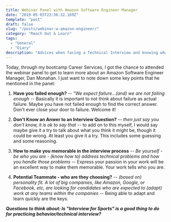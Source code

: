 ```yaml
---
title: Webinar Panel with Amazon Software Engineer Manager
date: "2019-05-03T23:36:32.169Z"
template: "post"
draft: false
slug: "/posts/webinar-w-amazon-engineer/"
category: "Reach Out & Learn"
tags:
  - "General"
  - "Diary"
description: "Advices when facing a Technical Interview and knowing what the Interviewer is looking for"
---
```


Today, through my bootcamp Career Services, I got the chance to attended the webinar panel to get to learn more about an Amazon Software Engineer Manager, Dan Monahan. I just want to note down some key points that he mentioned in the panel: 

1. **Have you failed enough?** -- *"We expect failure...(and) we are not failing enough* -- Basically it is important to not think about failure as actual failure. Maybe you have not failed enough to find the correct answer. Don't ever close your door to failure. Welcome it! 

2. **Don't Know an Anwer to an Interview Question?** -- *then just say you don't know, it is ok to say that* -- to add on to this myself, I would say maybe give it a try to talk about what you think it might be, though it could be wrong. At least you give it a try. This includes some guessing and some reasoning. 

3. **How to make you memorable in the interview process** -- *Be yourself - be who you are - (know how to) address technical problems and how you handle those problems* -- Express your passion in your work will be an excellent way to make them memorable. Your work tells who you are. 

4. **Potential Teammate - who are they choosing?** -- *(based on) personality fit. A lot of big companies, like Amazon, Google, or Facebook, etc, are looking for candidates who are expected to (adapt) work at any teams within the companies* -- Being able to adapt and learn quickly are the keys. 


***Questions to think about: Is "Interview for Sports" is a good thing to do for practicing behavior/technical interview?*** 

